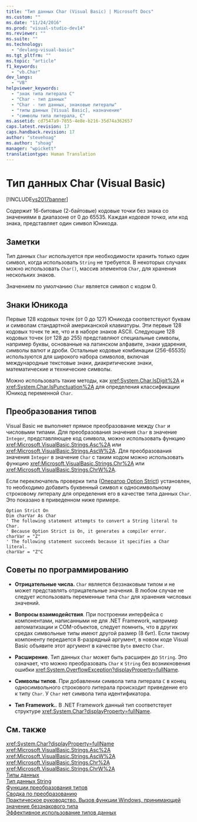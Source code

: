 ```yaml
---
title: "Тип данных Char (Visual Basic) | Microsoft Docs"
ms.custom: ""
ms.date: "11/24/2016"
ms.prod: "visual-studio-dev14"
ms.reviewer: ""
ms.suite: ""
ms.technology: 
  - "devlang-visual-basic"
ms.tgt_pltfrm: ""
ms.topic: "article"
f1_keywords: 
  - "vb.Char"
dev_langs: 
  - "VB"
helpviewer_keywords: 
  - "знак типа литерала С"
  - "Char - тип данных"
  - "Char - тип данных, знаковые литералы"
  - "типы данных [Visual Basic], назначение"
  - "символы типа литерала, C"
ms.assetid: cd7547a9-7855-4e8e-b216-35d74a362657
caps.latest.revision: 17
caps.handback.revision: 17
author: "stevehoag"
ms.author: "shoag"
manager: "wpickett"
translationtype: Human Translation
---
```

# Тип данных Char (Visual Basic)
[!INCLUDE[vs2017banner](../../../csharp/includes/vs2017banner.md)]

Содержит 16\-битовые \(2\-байтовые\) кодовые точки без знака со значениями в диапазоне от 0 до 65535.  Каждая *кодовая точка*, или код знака, представляет один символ Юникода.  
  
## Заметки  
 Тип данных `Char` используется при необходимости хранить только один символ, когда использовать `String` не требуется.  В некоторых случаях можно использовать `Char()`, массив элементов `Char`, для хранения нескольких знаков.  
  
 Значением по умолчанию `Char` является символ с кодом 0.  
  
## Знаки Юникода  
 Первые 128 кодовых точек \(от 0 до 127\) Юникода соответствуют буквам и символам стандартной американской  клавиатуры.  Эти первые 128 кодовых точек те же, что и в наборе знаков ASCII.  Следующие 128 кодовых точек \(от 128 до 255\) представляют специальные символы, например буквы, основанные на латинском алфавите, знаки ударения, символы валют и дроби.  Остальные кодовые комбинации \(256\-65535\) используются для широкого набора символов, включая международные текстовые знаки, диакритические знаки, математические и технические символы.  
  
 Можно использовать такие методы, как <xref:System.Char.IsDigit%2A> и <xref:System.Char.IsPunctuation%2A> для определения классификации Юникод переменной `Char`.  
  
## Преобразования типов  
 Visual Basic не выполняет прямое преобразование между `Char` и числовыми типами.  Для преобразования значения `Char` в значение `Integer`, представляющее код символа, можно использовать функцию <xref:Microsoft.VisualBasic.Strings.Asc%2A> или <xref:Microsoft.VisualBasic.Strings.AscW%2A>.  Для преобразования значения `Integer` в значение `Char` с таким кодом можно использовать функцию <xref:Microsoft.VisualBasic.Strings.Chr%2A> или <xref:Microsoft.VisualBasic.Strings.ChrW%2A>.  
  
 Если переключатель проверки типа \([Оператор Option Strict](../../../visual-basic/language-reference/statements/option-strict-statement.md)\) установлен, то необходимо добавить буквенный символ к односимвольному строковому литералу для определения его в качестве типа данных `Char`.  Это показано в приведенном ниже примере.  
  
```  
Option Strict On  
Dim charVar As Char  
' The following statement attempts to convert a String literal to Char.  
' Because Option Strict is On, it generates a compiler error.  
charVar = "Z"  
' The following statement succeeds because it specifies a Char literal.  
charVar = "Z"C  
```  
  
## Советы по программированию  
  
-   **Отрицательные числа.**  `Char` является беззнаковым типом и не может представлять отрицательные значения.  В любом случае не следует использовать переменные типа `Char` для хранения числовых значений.  
  
-   **Вопросы взаимодействия**. При построении интерфейса с компонентами, написанными не для .NET Framework, например автоматизации и COM\-объектов, следует помнить, что в других средах символьные типы имеют другой размер \(8 бит\).  Если такому компоненту передается 8\-разрядный аргумент, в новом коде Visual Basic объявите этот аргумент в качестве `Byte` вместо `Char`.  
  
-   **Расширение**. Тип данных `Char` может быть расширен до `String`.  Это означает, что можно преобразовать `Char` к `String` без возникновения ошибки <xref:System.OverflowException?displayProperty=fullName>.  
  
-   **Символы типов**. При добавлении символа типа литерала `C` в конец односимвольного строкового литерала происходит приведение его к типу `Char`.   У `Char` нет символа типа идентификатора.  
  
-   **Тип Framework.**. В .NET Framework данный тип соответствует структуре <xref:System.Char?displayProperty=fullName>.  
  
## См. также  
 <xref:System.Char?displayProperty=fullName>   
 <xref:Microsoft.VisualBasic.Strings.Asc%2A>   
 <xref:Microsoft.VisualBasic.Strings.AscW%2A>   
 <xref:Microsoft.VisualBasic.Strings.Chr%2A>   
 <xref:Microsoft.VisualBasic.Strings.ChrW%2A>   
 [Типы данных](../../../visual-basic/language-reference/data-types/data-type-summary.md)   
 [Тип данных String](../../../visual-basic/language-reference/data-types/string-data-type.md)   
 [Функции преобразования типов](../../../visual-basic/language-reference/functions/type-conversion-functions.md)   
 [Сводка по преобразованию](../../../visual-basic/language-reference/keywords/conversion-summary.md)   
 [Практическое руководство. Вызов функции Windows, принимающей значение беззнакового типа](../../../visual-basic/programming-guide/com-interop/how-to-call-a-windows-function-that-takes-unsigned-types.md)   
 [Эффективное использование типов данных](../../../visual-basic/programming-guide/language-features/data-types/efficient-use-of-data-types.md)
